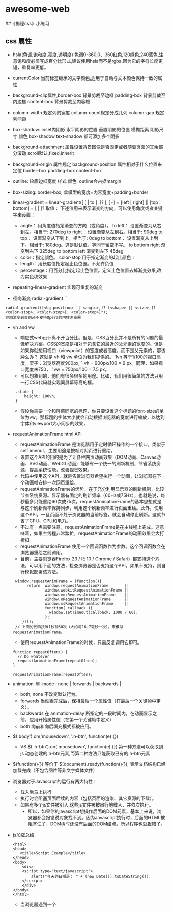 # awesome-web

##《揭秘css》小练习

## css 属性
 * hsla(色调,饱和度,亮度,透明度) 色调0-360,0、360红色,120绿色,240蓝色,注意饱和度必须写成百分比形式,建议使用hsla而不是rgba,因为它的字符长度更短，重复率更低。
 * currentColor 当前标签继承的文字颜色,适用于自动与文本颜色保持一致的属性
 * background-clip属性,border-box 背景剪裁至边框 padding-box 背景剪裁至内边框 content-box 背景剪裁至内容框
 * column-width 规定列的宽度 column-count规定分成几列 column-gap 规定列间距
 * box-shadow: inset内阴影 水平阴影的位置 垂直阴影的位置 模糊距离 阴影尺寸 颜色,box-shadow text-shadow 都可添加多个阴影
 * background-attachment 属性设置背景图像是否固定或者随着页面的其余部分滚动 scroll默认,fixed,inherit
 * background-origin 属性规定 background-position 属性相对于什么位置来定位 border-box padding-box content-box
 * outline: 轮廓边框宽度 样式 颜色, outline会占据margin
 * box-sizing: border-box; 盒模型的宽度=内容宽度+padding+border

 * linear-gradient = linear-gradient([ [ <angle> | to <side-or-corner> ] ,]? <color-stop>[, <color-stop>]+)
   <side-or-corner> = [left | right] || [top | bottom]
   <color-stop> = <color> [ <length> | <percentage> ]?
   取值：
   下述值用来表示渐变的方向，可以使用角度或者关键字来设置：
   * angle：
   用角度值指定渐变的方向（或角度）。
   to left：
   设置渐变为从右到左。相当于: 270deg
   to right：
   设置渐变从左到右。相当于: 90deg
   to top：
   设置渐变从下到上。相当于: 0deg
   to bottom：
   设置渐变从上到下。相当于: 180deg。这是默认值，等同于留空不写。
   to bottom right 
   渐变到右下 325deg
   to bottom left 
   渐变到左下 45deg 
   * color：指定颜色。
    color-stop 用于指定渐变的起止颜色：
   * length：用长度值指定起止色位置。不允许负值
   * percentage：用百分比指定起止色位置。定义止色位置去掉渐变效果,改为实色块效果
 * repeating-linear-gradient 实现可重复的渐变
 * 径向渐变 radial-gradient ``
 
 ```
 radial-gradient([<bg-position> || <angle>,]? [<shape> || <size>,]? <color-stop>, <color-stop>[, <color-stop>]*);
 径向渐变到目前还不支持Opera的内核浏览器
 ```
 
 * vh and vw
   * 响应式web设计离不开百分比。但是，CSS百分比并不是所有的问题的最佳解决方案。CSS的宽度是相对于包含它的最近的父元素的宽度的。但是如果你就想用视口（viewpoint）的宽度或者高度，而不是父元素的，那该肿么办？ 这就是 vh 和 vw 单位为我们提供的。
   1vh 等于1/100的视口高度。栗子：浏览器高度900px, 1 vh = 900px/100 = 9 px。同理，如果视口宽度未750， 1vw = 750px/100 = 7.5 px。
   * 可以想象到的，他们有很多很多的用途。比如，我们用很简单的方法只用一行CSS代码就实现同屏幕等高的框。
   
   ```
    .slide {
        height: 100vh;
    }
   ```
    
   * 假设你需要一个和屏幕同宽的标题，你只要设置这个标题的font-size的单位为vw，那标题的字体大小就会自动根据浏览器的宽度进行缩放，以达到字体和viewport大小同步的效果，
   
  * requestAnimationFrame html API
    * requestAnimationFrame 是浏览器用于定时循环操作的一个接口，类似于setTimeout，主要用途是按帧对网页进行重绘。
    * 设置这个API的目的是为了让各种网页动画效果（DOM动画、Canvas动画、SVG动画、WebGL动画）能够有一个统一的刷新机制，节省系统资源，提高系统性能，改善视觉效果。
    * 代码中使用这个API，就是告诉浏览器希望执行一个动画，让浏览器在下一个动画帧安排一次网页重绘。
    * requestAnimationFrame的优势，在于充分利用显示器的刷新机制，比较节省系统资源。显示器有固定的刷新频率（60Hz或75Hz），也就是说，每秒最多只能重绘60次或75次，requestAnimationFrame的基本思想就是与这个刷新频率保持同步，利用这个刷新频率进行页面重绘。此外，使用这个API，一旦页面不处于浏览器的当前标签，就会自动停止刷新。这就节省了CPU、GPU和电力。
    * 不过有一点需要注意，requestAnimationFrame是在主线程上完成。这意味着，如果主线程非常繁忙，requestAnimationFrame的动画效果会大打折扣。
    * requestAnimationFrame 使用一个回调函数作为参数。这个回调函数会在浏览器重绘之前调用。
    * 目前，主要浏览器Firefox 23 / IE 10 / Chrome / Safari）都支持这个方法。可以用下面的方法，检查浏览器是否支持这个API。如果不支持，则自行模拟部署该方法。
    
    ```
     window.requestAnimFrame = (function(){
          return  window.requestAnimationFrame       || 
                  window.webkitRequestAnimationFrame || 
                  window.mozRequestAnimationFrame    || 
                  window.oRequestAnimationFrame      || 
                  window.msRequestAnimationFrame     || 
                  function( callback ){
                    window.setTimeout(callback, 1000 / 60);
                  };
        })();
     // 上面的代码按照1秒钟60次（大约每16.7毫秒一次），来模拟requestAnimationFrame。
     ```
    
     * 使用requestAnimationFrame的时候，只需反复调用它即可。
     
     ```
     function repeatOften() {
       // Do whatever
       requestAnimationFrame(repeatOften);
     }
     
     requestAnimationFrame(repeatOften);
     ```
     
 * animation-fill-mode : none | forwards | backwards | 
   * both; none 不改变默认行为。
   * forwards 当动画完成后，保持最后一个属性值（在最后一个关键帧中定义）。
   * backwards 在 animation-delay 所指定的一段时间内，在动画显示之前，应用开始属性值（在第一个关键帧中定义）
   * both 向前和向后填充模式都被应用。
  
 * $('body').on('mousedown', '.h-btn', function(e) {})
   * VS $('.h-btn').on('mousedown', function(e) {}) 第一种方法可以获取到js 动态创建的.h-btn元素,而第二种方法只能获取已有的.h-btn元素
   
 * $(function(){}) 等价于 $(document).ready(function(){}); 表示文档结构已经加载完成（不包含图片等非文字媒体文件)
 * 浏览器对于Javascript的运行有两大特性：
   * 载入后马上执行
   * 执行时会阻塞页面后续的内容（包括页面的渲染、其它资源的下载）。
   * 如果有多个js文件被引入,这些js文件被被串行地载入，并依次执行。
     * 所以，如果你的javascript想操作后面的DOM元素，基本上来说，浏览器都会报错说对象找不到。因为Javascript执行时，后面的HTML被阻塞住了，DOM树时还没有后面的DOM结点。所以程序也就报错了。
     
 * js加载总结
   
   ```
   <html> 
   <head>
      <title>Script Example</title> 
   </head>
   <body>
       <div>
       <script type="text/javascript">
           alert("今天的日期是： " + (new Date()).toDateString());
       </script> 
       </div>
   </body> 
   </html>
   ```
   
   * 当浏览器遇到一个<script>标签时，正如上面的HTML页面那样，没办法知道Javascript是不是在div标签中添加或者删除内容，这样浏览器就停止，运行完当前的脚本，然后再继续执行下面的内容。当然使用外链也是这样的过程，遇到src外链Javascript代码，浏览器也是首先加载这个外部Javascript文件，然后解析运行此Javascript代码，至于什么时候执行，完全要下载此文件需要多久的时间。
   
   ```
   <html> 
   <head>
       <script type="text/javascript" src="file1.js"></script>
       <script type="text/javascript" src="file2.js"></script>
       <script type="text/javascript" src="file3.js"></script>
       <link rel="stylesheet" type="text/css" href="styles.css">
   </head>
   <body>
       <div>
           这是Javascript文件引入的例子。
       </div>
   </body> 
   </html>
   ```
   
   * 脚本位置 这样的写法理论上是没有任何问题的，但是这里就存在了性能和体验的问题。
   * 上面的代码加载了3个外部文件，每个文件在加载的过程中阻塞了页面的解析，浏览器只有等待它们下载并运行了Javascript代码之后，页面才能继续，这我们在上面已经提到过了。最致命的问题就是，把Javascript文件放在顶部，在加载Javascript文件比较慢的时候会出现空白页，以至于用户看不到页面，更不要说交互网页，推荐的办法就是，把所有的Javascript文件，包括外链的文件挡在<body>标签底部位置，减少对整个页面加载的影响。
   
   * 延迟脚本 <script>标签的defer属性 async和defer的相同点是采用并行下载，在下载的过程中都是不会产生阻塞。区别在于执行时机，async是加载完成后自动执行，而defer需要等待页面完成后执行。
   * 动态创建script标签
   * lazyload库
   
   * 将所有的<script>标签放置在页面底部，紧靠body标签的上方，这些方法可以保证页面在脚本运行之前完成解析。讲脚本打包，尽量合并页面的Javascript文件，文件越少，页面的加载速度就会越快，无论是内联的还是外链的Javascript文件。
   
 * <label> 标签为 input 元素定义标注。
   * label 元素不会向用户呈现任何特殊效果。不过，它为鼠标用户改进了可用性。如果您在 label 元素内点击文本，就会触发此控件。就是说，当用户选择该标签时，浏览器就会自动将焦点转到和标签相关的表单控件上。
     <label> 标签的 for 属性可把 label 绑定到另外一个元素, for 属性应当与相关元素的 id 属性相同。
 * user-select：none | text | all | element css3属性 默认text
    none：文本不能被选择
    text：可以选择文本
    all：当所有内容作为一个整体时可以被选择。如果双击或者在上下文上点击子元素，那么被选择的部分将是以该子元素向上回溯的最高祖先元素。
    element：可以选择文本，但选择范围受元素边界的约束
  
 * img属于行内替换元素。height/width/padding/margin均可用。效果等于块元素。
   行内非替换元素，例如, height/width/padding top、bottom/margin top、bottom均无效果。只能用padding left、right改变宽度。
   行内元素设置width无效，height无效(可以设置line-height)，margin上下无效，padding上下无效 padding左右有效
   
 * a标签包裹img产生4px间隙的问题：
   图片文字等inline元素默认是和父级元素的baseline对齐的，而baseline又和父级底边有一定距离（这个距离和 font-size，font-family 相关），所以设置 vertical-align:top/bottom/text-top/text-bottom 都可以避免这种情况出现。其他的block元素中包含img也会有这个现象。
   或设置a标签的父元素line-height: 0;
   或设置img display: block也变成块级元素
 * -webkit-touch-callout 是一个 不规范的属性（unsupported WebKit property），它没有出现在 CSS 规范草案中。
   当你触摸并按住触摸目标时候，禁止或显示系统默认菜单。在iOS上，当你触摸并按住触摸的目标，比如一个链接，Safari浏览器将显示链接有关的系统默认菜单。这个属性可以让你禁用系统默认菜单。
 * -webkit-font-smoothing 属性
   字体平滑,该属性定义文本的平滑属性。
   目前该属性已从W3C标准中移除，慎用！
   none	不平滑，字体具有锯齿锋利边缘，适用于小像素的文本。
   subpixel-antialiased	使用亚像素平滑。
   antialiased	使用灰阶平滑。
 * background 
   * background-clip  规定背景的绘制区域
   background-clip: border-box|padding-box|content-box;
   
   * background-origin 属性规定 background-position 属性相对于什么位置来定位。
   background-origin: padding-box|border-box|content-box;
   
   * background-attachment 属性设置背景图像是否固定或者随着页面的其余部分滚动。
   scroll	默认值。背景图像会随着页面其余部分的滚动而移动。
   fixed	  当页面的其余部分滚动时，背景图像不会移动。
   inherit	规定应该从父元素继承 background-attachment 属性的设置。
 * mvvm
   * model: 模型
   * view: 视图
   * viewmodel: 连接视图和模型
   * e.g.  vue.js
   model: 模型 原生javascript对象
   view: 视图 实际看到的dom结构
   viewmodel:  vue.js提供的vue构建函数 var vm = new Vue({})创造一个实例

## css编码技巧
 * 提高代码可维护性要尽量减少改动时要编辑的地方
  
  e.g.
  
 ```
 font-size:20px;
 padding:6px 12px;
 background: #58a linear-gradient(#77a0bb, #58a);
 border-radius: 4px;
 box-shadow: 0 1px 5px gray;
 color: white;
 text-shadow:0 -1px 1px #335166;
 line-height:30px;
 ```
 
 * 代码改善点:
   * 如果改变字号,则需同时调整行高。(某些值相互依赖时,应该用代码表示相互关系)
   * padding border-radius box-shadow text-shadow line-height等参数应随父元素的字号改变
   * em相对父元素的字体大小,rem相对html根元素的字体大小,px相对显示器屏幕分辨率
 修改后的代码:
 
 ```
 font-size: 125% /* e.g.父元素的font-size:16px 相对父元素的字体大小*/
 padding: .3em .8em;
 background: #58a linear-gradient(hsla(0,0%,100%,.2),transparent); 
 /* 产生主色调的亮色或暗色变体,可用半透明的黑色或白色叠加在主色调上*/
 border-radius: .2em;
 box-shadow: 0 .05em .25em rgba(0,0,0,.5);
 line-height: 1.5; /* line-height: 150% 根据父元素继承来的font-size计算 line-height: 1.5 根据自身元素的font-size计算*/
 ```
 
 * 有时代码易维护和代码量少不可兼得
   * e.g. 为元素添加一个10px的边框,但左侧不加边框 border-width: 10px 10px 10px 0;但若以后需要改动边框的宽度，需要同时改3个地方。那么以下这种方式可能更好 border-width: 10px; border-left: 0;
 * 当需要在较大分辨率下得到固定宽度,使用max-width
 * html元素也可分为替换元素和非替换元素。替换元素是浏览器根据标签的元素和属性判断显示的内容,如 `<input type="text"/>` 是文本输入框,type属性是radio时是单选按钮, `<img src="">`由标签元素img和属性决定显示的内容,如img input textarea select object都是替换元素,没有实质内容
 * 不要忘记为替换元素设置一个max-width:100%;
 * 如果需求背景图片铺满整个容器,使用background:cover 优于移动端通过css把大图缩小显示
